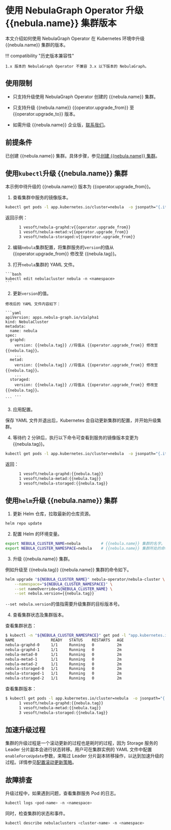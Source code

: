 # 使用 NebulaGraph Operator 升级 {{nebula.name}} 集群版本

本文介绍如何使用 NebulaGraph Operator 在 Kubernetes 环境中升级 {{nebula.name}} 集群的版本。

!!! compatibility "历史版本兼容性"

    1.x 版本的 NebulaGraph Operator 不兼容 3.x 以下版本的 NebulaGraph。

## 使用限制

- 只支持升级使用 NebulaGraph Operator 创建的 {{nebula.name}} 集群。

- 只支持升级 {{nebula.name}} {{operator.upgrade_from}} 至 {{operator.upgrade_to}} 版本。

- 如需升级 {{nebula.name}} 企业版，[联系我们](https://yueshu.com.cn/contact)。

## 前提条件

已创建 {{nebula.name}} 集群。具体步骤，参见[创建 {{nebula.name}} 集群](4.1.1.cluster-install.md)。

## 使用`kubectl`升级 {{nebula.name}} 集群

本示例中待升级的 {{nebula.name}} 版本为 {{operator.upgrade_from}}。

1. 查看集群中服务的镜像版本。

  ```bash
  kubectl get pods -l app.kubernetes.io/cluster=nebula  -o jsonpath="{.items[*].spec.containers[*].image}" |tr -s '[[:space:]]' '\n' |sort |uniq -c
  ```

  返回示例：

  ```bash
        1 vesoft/nebula-graphd:v{{operator.upgrade_from}}
        1 vesoft/nebula-metad:v{{operator.upgrade_from}}
        3 vesoft/nebula-storaged:v{{operator.upgrade_from}}  
  ```

2. 编辑`nebula`集群配置，将集群服务的`version`的值从 {{operator.upgrade_from}} 修改至 {{nebula.tag}}。

  1. 打开`nebula`集群的 YAML 文件。

    ```bash
    kubectl edit nebulacluster nebula -n <namespace>
    ```
  
  2. 更新`version`的值。

    修改后的 YAML 文件内容如下：

    ```yaml
    apiVersion: apps.nebula-graph.io/v1alpha1
    kind: NebulaCluster
    metadata:
      name: nebula
    spec:
      graphd:
        version: {{nebula.tag}} //将值从 {{operator.upgrade_from}} 修改至 {{nebula.tag}}。
        ...
      metad:
        version: {{nebula.tag}} //将值从 {{operator.upgrade_from}} 修改至 {{nebula.tag}}。
        ...
      storaged:
        version: {{nebula.tag}} //将值从 {{operator.upgrade_from}} 修改至 {{nebula.tag}}。
        ...
    ```

3. 应用配置。
   
  保存 YAML 文件并退出后，Kubernetes 会自动更新集群的配置，并开始升级集群。

4. 等待约 2 分钟后，执行以下命令可查看到服务的镜像版本变更为 {{nebula.tag}}。
   
  ```bash
  kubectl get pods -l app.kubernetes.io/cluster=nebula  -o jsonpath="{.items[*].spec.containers[*].image}" |tr -s '[[:space:]]' '\n' |sort |uniq -c
  ```

  返回：

  ```bash
        1 vesoft/nebula-graphd:{{nebula.tag}}
        1 vesoft/nebula-metad:{{nebula.tag}}
        3 vesoft/nebula-storaged:{{nebula.tag}}  
  ```

## 使用`helm`升级 {{nebula.name}} 集群


1. 更新 Helm 仓库，拉取最新的仓库资源。

  ```bash
  helm repo update
  ```

2. 配置 Helm 的环境变量。
   
  ```bash
  export NEBULA_CLUSTER_NAME=nebula         # {{nebula.name}} 集群的名字。
  export NEBULA_CLUSTER_NAMESPACE=nebula    # {{nebula.name}} 集群所处的命名空间的名字。
  ```

3. 升级 {{nebula.name}} 集群。

  例如升级至 {{nebula.tag}} {{nebula.name}} 集群的命令如下。

  ```bash
  helm upgrade "${NEBULA_CLUSTER_NAME}" nebula-operator/nebula-cluster \
      --namespace="${NEBULA_CLUSTER_NAMESPACE}" \
      --set nameOverride=${NEBULA_CLUSTER_NAME} \
      --set nebula.version={{nebula.tag}}
  ```

  `--set nebula.version`的值指需要升级集群的目标版本号。

4. 查看集群状态及集群版本。

  查看集群状态：

  ```bash
  $ kubectl -n "${NEBULA_CLUSTER_NAMESPACE}" get pod -l "app.kubernetes.io/cluster=${NEBULA_CLUSTER_NAME}"
  NAME                READY   STATUS    RESTARTS   AGE
  nebula-graphd-0     1/1     Running   0          2m
  nebula-graphd-1     1/1     Running   0          2m
  nebula-metad-0      1/1     Running   0          2m
  nebula-metad-1      1/1     Running   0          2m
  nebula-metad-2      1/1     Running   0          2m
  nebula-storaged-0   1/1     Running   0          2m
  nebula-storaged-1   1/1     Running   0          2m
  nebula-storaged-2   1/1     Running   0          2m
  ```

  查看集群版本：

  ```bash
  $ kubectl get pods -l app.kubernetes.io/cluster=nebula  -o jsonpath="{.items[*].spec.containers[*].image}" |tr -s '[[:space:]]' '\n' |sort |uniq -c
        1 vesoft/nebula-graphd:{{nebula.tag}}
        1 vesoft/nebula-metad:{{nebula.tag}}
        3 vesoft/nebula-storaged:{{nebula.tag}}
  ```

## 加速升级过程

集群的升级过程是一个滚动更新的过程也是耗时的过程，因为 Storage 服务的 Leader 分片副本会进行状态转移。用户可在集群实例的 YAML 文件中配置`enableForceUpdate`参数，来略过 Leader 分片副本转移操作，以达到加速升级的过程。详情参见[配置滚动更新策略](../4.9.advanced/4.9.1.rolling-update-strategy.md)。

## 故障排查

升级过程中，如果遇到问题，查看集群服务 Pod 的日志。

```bash
kubectl logs <pod-name> -n <namespace>
```

同时，检查集群的状态和事件。

```bash
kubectl describe nebulaclusters <cluster-name> -n <namespace>
```